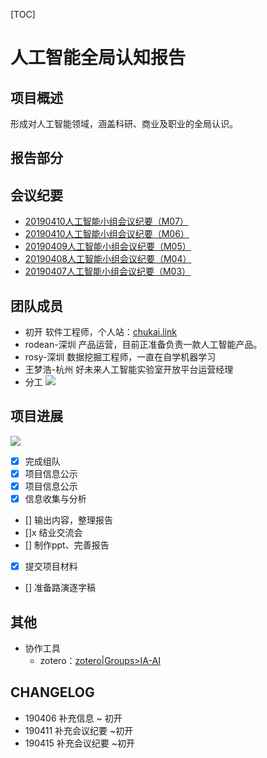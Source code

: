 [TOC]
# 人工智能全局认知报告
## 项目概述
形成对人工智能领域，涵盖科研、商业及职业的全局认识。
## 报告部分

## 会议纪要  
-  [20190410人工智能小组会议纪要（M07）](meetingMinutes/20190410-meeting-7.md)
-  [20190410人工智能小组会议纪要（M06）](meetingMinutes/20190410-meeting-6.md)
-  [20190409人工智能小组会议纪要（M05）](meetingMinutes/20190409-meeting-5.md)
- [20190408人工智能小组会议纪要（M04）](meetingMinutes/20190408-meeting-4.md)
- [20190407人工智能小组会议纪要（M03）](meetingMinutes//20190407-meeting-3.md)  
## 团队成员
- 初开
软件工程师，个人站：[chukai.link](http://chukai.link)
- rodean-深圳
产品运营，目前正准备负责一款人工智能产品。
- rosy-深圳
数据挖掘工程师，一直在自学机器学习
- 王梦浩-杭州
好未来人工智能实验室开放平台运营经理
- 分工
![](http://img.chukai.pro/bitcron/2019-04-07-135428.jpg)
## 项目进展
![](http://img.chukai.pro/bitcron/2019-04-07-135500.jpg)
- [x] 完成组队
- [x] 项目信息公示
- [x] 项目信息公示
- [x] 信息收集与分析
- [] 输出内容，整理报告
- []x 结业交流会
- [] 制作ppt、完善报告
- [x] 提交项目材料
- [] 准备路演逐字稿



## 其他
- 协作工具
    - zotero：[zotero|Groups>IA-AI](https://www.zotero.org/groups/2307357/ia-ai)

## CHANGELOG
- 190406 补充信息 ~ 初开
- 190411  补充会议纪要 ~初开
- 190415  补充会议纪要 ~初开



